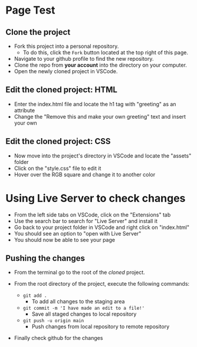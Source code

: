 # Page Test

## Clone the project

*  Fork this project into a personal repository.
   * To do this, click the `Fork` button located at the top right of this page.
* Navigate to your github profile to find the new repository.
* Clone the repo from **your account** into the directory on your computer.
* Open the newly cloned project in VSCode.

## Edit the cloned project: HTML

* Enter the index.html file and locate the h1 tag with "greeting" as an attribute
* Change the "Remove this and make your own greeting" text and insert your own

## Edit the cloned project: CSS

* Now move into the project's directory in VSCode and locate the "assets" folder
* Click on the "style.css" file to edit it
* Hover over the RGB square and change it to another color

# Using Live Server to check changes
 
 * From the left side tabs on VSCode, click on the "Extensions" tab
 * Use the search bar to search for "Live Server" and install it
 * Go back to your project folder in VSCode and right click on "index.html"
 * You should see an option to "open with Live Server"
 * You should now be able to see your page

## Pushing the changes

* From the terminal go to the root of the _cloned_ project.
* From the root directory of the project, execute the following commands:
    * `git add .`
        * To add all changes to the staging area
    * `git commit -m 'I have made an edit to a file!'`
        * Save all staged changes to local repository
    * `git push -u origin main`
        * Push changes from local repository to remote repository

* Finally check github for the changes

